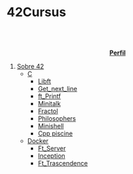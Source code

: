# 42Cursus
<!-- PROJECT LOGO -->
<br />
<div align="center">
  <a href="https://github.com/alex414/">
<!--    <img src="logo.png" alt="Logo" width="250" height="250" alt="Avatar">
  </a>-->
  <p align="center">
    <br />
    <a href="https://github.com/alex414"><strong>Perfil</strong></a>
    <br />
</div>

<!-- TABLE OF CONTENTS -->
  <ol>
    <li>
      <a href="https://www.42madrid.com/">Sobre 42</a>
      <ul>
    <li>
      <a href="https://es.wikipedia.org/wiki/C_(lenguaje_de_programaci%C3%B3n)">C</a>
      <ul>
        <li><a href="https://github.com/alex414/42Cursus/tree/master/Libft">Libft</a></li>
        <li><a href="https://github.com/alex414/42Cursus/tree/master/Get_next_line">Get_next_line</a></li>
        <li><a href="https://github.com/alex414/42Cursus/tree/master/Ft_printf">ft_Printf</a></li>
        <li><a href="https://github.com/alex414/42Cursus/tree/master/Minitalk">Minitalk</a></li>
        <li><a href="https://github.com/alex414/42Cursus/tree/master/Fract-ol">Fractol</a></li>
        <li><a href="https://github.com/alex414/42Cursus/tree/master/Philosophers">Philosophers</a></li>
        <li><a href="https://github.com/alex414/42Cursus/tree/master/XD">Minishell</a></li>
        <li><a href="https://github.com/alex414/42Cursus/tree/master/XD">Cpp piscine</a></li>
      </ul>
    </li>
    <li>
      <a href="https://www.docker.com/">Docker</a>
      <ul>
        <li><a href="https://github.com/alex414/42Cursus/tree/master/Ft_server">Ft_Server</a></li>
        <li><a href="https://github.com/alex414/42Cursus/tree/master/Inception">Inception</a></li>
        <li><a href="XD">Ft_Trascendence</a></li>
      </ul>
    </li>
  </ol>
